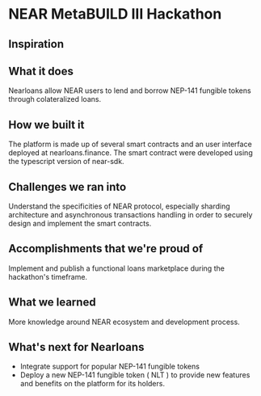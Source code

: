 # NEAR MetaBUILD III Hackathon

## Inspiration

## What it does
Nearloans allow NEAR users to lend and borrow NEP-141 fungible tokens through colateralized loans.

## How we built it
The platform is made up of several smart contracts and an user interface deployed at nearloans.finance.
The smart contract were developed using the typescript version of near-sdk.

## Challenges we ran into
Understand the specificities of NEAR protocol, especially sharding architecture and asynchronous transactions handling in order to securely design and implement the smart contracts.  

## Accomplishments that we're proud of
Implement and publish a functional loans marketplace during the hackathon's timeframe.

## What we learned
More knowledge around NEAR ecosystem and development process.

## What's next for Nearloans
- Integrate support for popular NEP-141 fungible tokens
- Deploy a new NEP-141 fungible token ( NLT ) to provide new features and benefits on the platform for its holders. 
